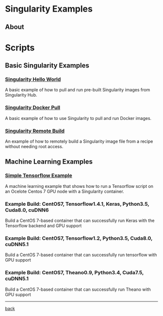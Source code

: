 # Singularity Examples

## About

# Scripts

## Basic Singularity Examples
### [Singularity Hello World](Singularity-Hello-World)
A basic example of how to pull and run pre-built Singularity images from Singularity Hub.

### [Singularity Docker Pull](Singularity-Docker-Pull)
A basic example of how to use Singularity to pull and run Docker images. 

### [Singularity Remote Build](Singularity-Remote-Build)
An example of how to remotely build a Singularity image file from a recipe without needing root access. 


## Machine Learning Examples
### [Simple Tensorflow Example](Tensorflow-Example)
A machine learning example that shows how to run a Tensorflow script on an Ocelote Centos 7 GPU node with a Singularity container. 

### Example Build: CentOS7, Tensorflow1.4.1, Keras, Python3.5, Cuda8.0, cuDNN6
Build a CentOS 7-based container that can successfully run Keras with the Tensorflow backend and GPU support

### Example Build: CentOS7, Tensorflow1.2, Python3.5, Cuda8.0, cuDNN5.1 
Build a CentOS 7-based container that can successfully run tensorflow with GPU support

### Example Build: CentOS7, Theano0.9, Python3.4, Cuda7.5, cuDNN5.1
Build a CentOS 7-based container that can successfully run Theano with GPU support

---
[back](../)

